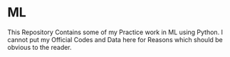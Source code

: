 # ML
This Repository Contains some of my Practice work in ML using Python.
I cannot put my Official Codes and Data here for Reasons which should be obvious to the reader. 
